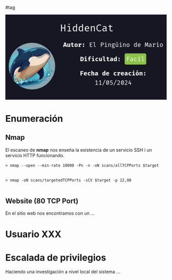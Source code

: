 #tag

![](../../../Images/Pasted%20image%2020241008194118.png)


# Enumeración

## Nmap

El escaneo de **nmap** nos enseña la existencia de un servicio SSH i un servicio HTTP funcionando.

```
> nmap --open --min-rate 10000 -Pn -n -oN scans/allTCPPorts $target


```

```
> nmap -oN scans/targetedTCPPorts -sCV $target -p 22,80                       


```

## Website (80 TCP Port)

En el sitio web nos encontramos con un ...




# Usuario XXX


# Escalada de privilegios

Haciendo una investigación a nivel local del sistema ...